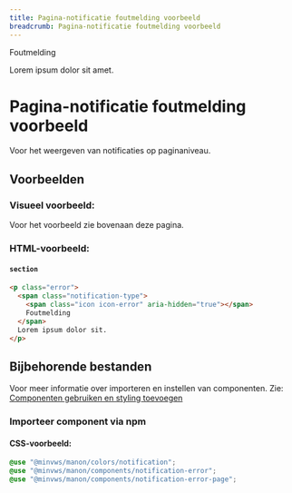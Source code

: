 ```yaml
---
title: Pagina-notificatie foutmelding voorbeeld
breadcrumb: Pagina-notificatie foutmelding voorbeeld
---
```


<section class="error">
  <div>
    <span class="notification-type">
      <span class="icon icon-error" aria-hidden="true"></span>
      Foutmelding
    </span>
    <p>Lorem ipsum dolor sit amet.</p>
  </div>
</section>

<h1 id="introduction">Pagina-notificatie foutmelding voorbeeld</h1>

Voor het weergeven van notificaties op paginaniveau.

<h2 id="examples">Voorbeelden</h2>

### Visueel voorbeeld:

Voor het voorbeeld zie bovenaan deze pagina.

### HTML-voorbeeld:

#### `section`

```html
<p class="error">
  <span class="notification-type">
    <span class="icon icon-error" aria-hidden="true"></span>
    Foutmelding
  </span>
  Lorem ipsum dolor sit.
</p>
```

<h2 id="requirements">Bijbehorende bestanden</h2>

Voor meer informatie over importeren en instellen van componenten. Zie:
[Componenten gebruiken en styling toevoegen](/getting-started/installation)

### Importeer component via npm

#### CSS-voorbeeld:

```scss
@use "@minvws/manon/colors/notification";
@use "@minvws/manon/components/notification-error";
@use "@minvws/manon/components/notification-error-page";
```
